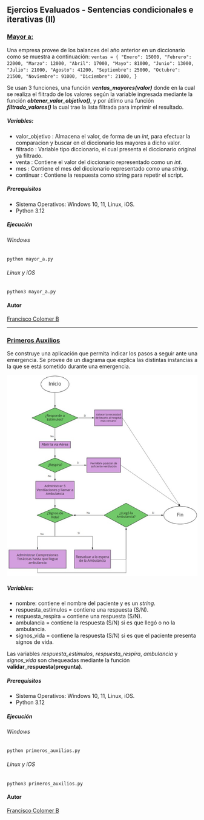 ## Ejercios Evaluados - Sentencias condicionales e iterativas (II)

### [Mayor a: ](https://github.com/Cy5k0/Ejercicios_Evaluados_Python/blob/main/03/mayor_a.py)

Una empresa provee de los balances del año anterior en un diccionario como se muestra a
continuación:
`ventas = {
"Enero": 15000,
"Febrero": 22000,
"Marzo": 12000,
"Abril": 17000,
"Mayo": 81000,
"Junio": 13000,
"Julio": 21000,
"Agosto": 41200,
"Septiembre": 25000,
"Octubre": 21500,
"Noviembre": 91000,
"Diciembre": 21000,
}`



Se usan 3 funciones, una función ***ventas_mayores(valor)*** donde en la cual se realiza el flitrado de los valores según la variable ingresada mediante la función ***obtener_valor_objetivo()***, y por útlimo una función ***filtrado_valores()*** la cual trae la lista filtrada para imprimir el resultado.

##### Variables: 

- valor_objetivo : Almacena el valor, de forma de un *int*, para efectuar la comparacion y buscar en el diccionario los mayores a dicho valor. 
- filtrado : Variable tipo diccionario, el cual presenta el diccionario original ya filtrado.
- venta : Contiene el valor del diccionario representado como un *int*.
- mes : Contiene el mes del diccionario representado como una *string*.
- continuar : Contiene la respuesta como string para repetir el script.

##### Prerequisitos

* Sistema Operativos: Windows 10, 11, Linux, iOS.
* Python 3.12

##### Ejecución

###### Windows
`python mayor_a.py`

###### Linux y iOS
`python3 mayor_a.py`

#### Autor
[Francisco Colomer B](https://github.com/Cy5k0)

-----------------------------------------------

### [Primeros Auxilios](https://github.com/Cy5k0/Ejercicios_Evaluados_Python/blob/main/03/primeros_auxilios.py)

Se construye una aplicación que permita indicar los pasos a seguir ante una emergencia. Se provee de un diagrama que explica las distintas instancias a la que se está sometido durante una emergencia.

![diagrama primeros auxilios](https://github.com/Cy5k0/Ejercicios_Evaluados_Python/blob/main/assets/img/diagrama_primeros_aux.jpg?raw=true)

##### Variables: 

- nombre: contiene el nombre del paciente y es un *string*.
- respuesta_estimulos = contiene una respuesta (S/N).
- respuesta_respira = contiene una respuesta (S/N).
- ambulancia = contiene la respuesta (S/N) si es que llegó o no la ambulancia.
- signos_vida = contiene la respuesta (S/N) si es que el paciente presenta signos de vida.

Las variables *respuesta_estimulos*, *respuesta_respira*, *ambulancia* y *signos_vida* son chequeadas mediante la función **validar_respuesta(pregunta)**.

##### Prerequisitos

* Sistema Operativos: Windows 10, 11, Linux, iOS.
* Python 3.12

##### Ejecución

###### Windows
`python primeros_auxilios.py`

###### Linux y iOS
`python3 primeros_auxilios.py`

#### Autor
[Francisco Colomer B](https://github.com/Cy5k0)